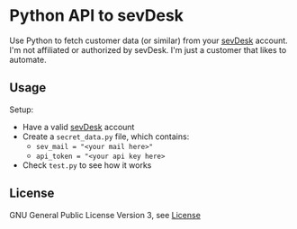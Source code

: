 # Python API to sevDesk

Use Python to fetch customer data (or similar) from your [sevDesk](https://sevdesk.com/) account. I'm not affiliated or authorized by sevDesk. I'm just a customer that likes to automate.


## Usage

Setup:
* Have a valid [sevDesk](https://sevdesk.com/) account
* Create a `secret_data.py` file, which contains:
    * `sev_mail = "<your mail here>"`
    * `api_token = "<your api key here>`
* Check `test.py` to see how it works


## License

GNU General Public License Version 3, see [License](./License.md)
